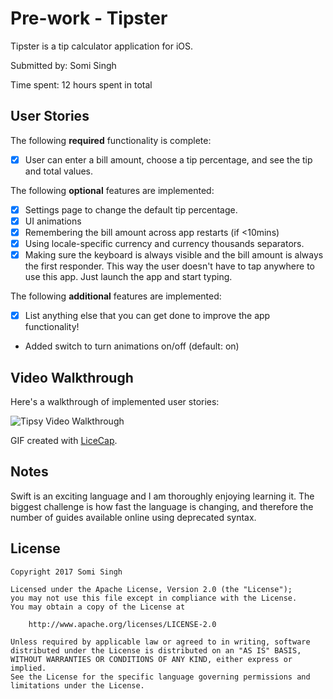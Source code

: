 # Pre-work - Tipster

Tipster is a tip calculator application for iOS.

Submitted by: Somi Singh

Time spent: 12 hours spent in total

## User Stories

The following **required** functionality is complete:

* [x] User can enter a bill amount, choose a tip percentage, and see the tip and total values.

The following **optional** features are implemented:
* [x] Settings page to change the default tip percentage.
* [x] UI animations
* [x] Remembering the bill amount across app restarts (if <10mins)
* [x] Using locale-specific currency and currency thousands separators.
* [x] Making sure the keyboard is always visible and the bill amount is always the first responder. This way the user doesn't have to tap anywhere to use this app. Just launch the app and start typing.

The following **additional** features are implemented:

- [x] List anything else that you can get done to improve the app functionality!
* Added switch to turn animations on/off (default: on)

## Video Walkthrough 

Here's a walkthrough of implemented user stories:

![Tipsy Video Walkthrough](https://imgur.com/HSsp8BK.gif)

GIF created with [LiceCap](http://www.cockos.com/licecap/).

## Notes

Swift is an exciting language and I am thoroughly enjoying learning it.  The biggest challenge is how fast the language is changing, and therefore the number of guides available online using deprecated syntax.

## License

    Copyright 2017 Somi Singh

    Licensed under the Apache License, Version 2.0 (the "License");
    you may not use this file except in compliance with the License.
    You may obtain a copy of the License at

        http://www.apache.org/licenses/LICENSE-2.0

    Unless required by applicable law or agreed to in writing, software
    distributed under the License is distributed on an "AS IS" BASIS,
    WITHOUT WARRANTIES OR CONDITIONS OF ANY KIND, either express or implied.
    See the License for the specific language governing permissions and
    limitations under the License.
